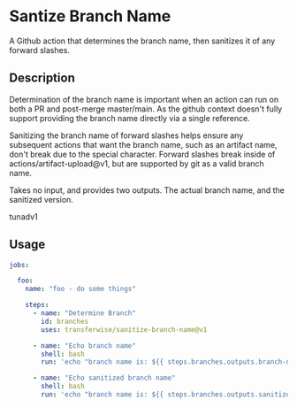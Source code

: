 # Santize Branch Name

A Github action that determines the branch name, then sanitizes it of any forward slashes.

## Description

Determination of the branch name is important when an action can run on both a PR and post-merge master/main. As the github context doesn't fully support providing the branch name directly via a single reference.

Sanitizing the branch name of forward slashes helps ensure any subsequent actions that want the branch name, such as an artifact name, don't break due to the special character. Forward slashes break inside of actions/artifact-upload@v1, but are supported by git as a valid branch name.

Takes no input, and provides two outputs. The actual branch name, and the sanitized version.

tunadv1

## Usage

```yml
jobs:

  foo:
    name: "foo - do some things"

    steps:
      - name: "Determine Branch"
        id: branches
        uses: transferwise/sanitize-branch-name@v1

      - name: "Echo branch name"
        shell: bash
        run: 'echo "branch name is: ${{ steps.branches.outputs.branch-name }}"'

      - name: "Echo sanitized branch name"
        shell: bash
        run: 'echo "branch name is: ${{ steps.branches.outputs.sanitized-branch-name }}"'        


```
